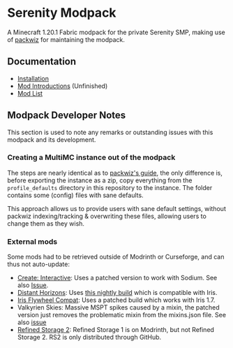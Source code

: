 # Serenity Modpack

A Minecraft 1.20.1 Fabric modpack for the private Serenity SMP, making use of
[packwiz](https://github.com/packwiz/packwiz) for maintaining the modpack.

## Documentation

- [Installation](/docs/installation/)
- [Mod Introductions](/docs/mod_introductions/) (Unfinished)
- [Mod List](/docs/mod_list/)


## Modpack Developer Notes

This section is used to note any remarks or outstanding issues with this modpack
and its development.

### Creating a MultiMC instance out of the modpack

The steps are nearly identical as to
[packwiz's guide](https://packwiz.infra.link/tutorials/installing/packwiz-installer/#creating-a-multimc-instance-for-your-modpack),
the only difference is, before exporting the instance as a zip, copy everything
from the `profile_defaults` directory in this repository to the instance.
The folder contains some (config) files with sane defaults.

This approach allows us to provide users with sane default settings, without
packwiz indexing/tracking & overwriting these files, allowing users to change
them as they wish.

### External mods

Some mods had to be retrieved outside of Modrinth or Curseforge, and can thus
not auto-update:

- [Create: Interactive](https://modrinth.com/mod/interactive): Uses a patched
  version to work with Sodium. See also
  [Issue](https://github.com/ValkyrienSkies/Create-Interactive-Issues/issues/73).
- [Distant Horizons](https://modrinth.com/mod/distanthorizons): Uses
  [this nightly build](https://gitlab.com/jeseibel/distant-horizons/-/jobs/artifacts/main/download?job=build:%20[1.20.1])
  which is compatible with Iris.
- [Iris Flywheel Compat](https://modrinth.com/mod/iris-flw-compat): Uses
  a patched build which works with Iris 1.7.
- Valkyrien Skies: Massive MSPT spikes caused by a mixin, the patched version
  just removes the problematic mixin from the mixins.json file. See also
  [issue](https://github.com/ValkyrienSkies/Valkyrien-Skies-2/issues/806)
- [Refined Storage 2](https://github.com/refinedmods/refinedstorage2):
  Refined Storage 1 is on Modrinth, but not Refined Storage 2. RS2 is only
  distributed through GitHub.